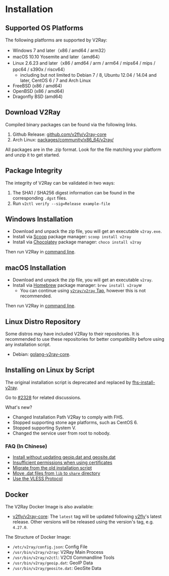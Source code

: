 # Installation

## Supported OS Platforms

The following platforms are supported by V2Ray:

* Windows 7 and later（x86 / amd64 / arm32）
* macOS 10.10 Yosemite and later（amd64）
* Linux 2.6.23 and later（x86 / amd64 / arm / arm64 / mips64 / mips / ppc64 / s390x / riscv64）
  * including but not limited to Debian 7 / 8, Ubuntu 12.04 / 14.04 and later, CentOS 6 / 7 and Arch Linux
* FreeBSD (x86 / amd64)
* OpenBSD (x86 / amd64)
* Dragonfly BSD (amd64)

## Download V2Ray

Compiled binary packages can be found via the following links.

1. Github Release: [github.com/v2fly/v2ray-core](https://github.com/v2fly/v2ray-core/releases)
2. Arch Linux: [packages/community/x86_64/v2ray/](https://www.archlinux.org/packages/community/x86_64/v2ray/)

All packages are in the .zip format. Look for the file matching your platform and unzip it to get started.

## Package Integrity

The integrity of V2Ray can be validated in two ways:

1. The SHA1 / SHA256 digest information can be found in the corresponding `.dgst` files.
2. Run `v2ctl verify --sig=Release example-file`

## Windows Installation

- Download and unpack the zip file, you will get an executable `v2ray.exe`.
- Install via [Scoop](https://scoop.sh/) package manager: `scoop install v2ray`
- Install via [Chocolatey](https://chocolatey.org/) package manager: `choco install v2ray`

Then run V2Ray in [command line](command.md).

## macOS Installation

- Download and unpack the zip file, you will get an executable `v2ray`.
- Install via [Homebrew](https://brew.sh/) package manager: `brew install v2ray`w
  - You can continue using [`v2ray/v2ray` Tap](https://github.com/v2ray/homebrew-v2ray), however this is not recommended.

Then run V2Ray in [command line](command.md).

## Linux Distro Repository

Some distros may have included V2Ray to their repositories. It is recommended to use these repositories for better compatibility before using any installation script.

* Debian: [golang-v2ray-core](https://tracker.debian.org/pkg/golang-v2ray-core).

## Installing on Linux by Script

The original installation script is deprecated and replaced by [fhs-install-v2ray](https://github.com/v2fly/fhs-install-v2ray).

Go to [#2328](https://github.com/v2ray/v2ray-core/issues/2328) for related discussions.

What's new?

* Changed Installation Path V2Ray to comply with FHS.
* Stopped supporting stone age platforms, such as CentOS 6.
* Stopped supporting System V.
* Changed the service user from root to nobody.

### FAQ (In Chinese)

* [Install without updating geoip.dat and geosite.dat](https://github.com/v2fly/fhs-install-v2ray/wiki/Do-not-install-or-update-geoip.dat-and-geosite.dat)
* [Insufficient permissions when using certificates](https://github.com/v2fly/fhs-install-v2ray/wiki/Insufficient-permissions-when-using-certificates)
* [Migrate from the old installation script](https://github.com/v2fly/fhs-install-v2ray/wiki/Migrate-from-the-old-script-to-this)
* [Move .dat files from `lib` to `share` directory](https://github.com/v2fly/fhs-install-v2ray/wiki/Move-.dat-files-from-lib-directory-to-share-directory)
* [Use the VLESS Protocol](https://github.com/v2fly/fhs-install-v2ray/wiki/To-use-the-VLESS-protocol)

## Docker

The V2Ray Docker Image is also available:

* [v2fly/v2ray-core](https://hub.docker.com/r/v2fly/v2fly-core): The `latest` tag will be updated following [v2fly](https://github.com/v2fly/docker-fly)'s latest release. Other versions will be released using the version's tag, e.g. `4.27.0`.

The Structure of Docker Image:

* `/etc/v2ray/config.json`: Config File
* `/usr/bin/v2ray/v2ray`: V2Ray Main Process
* `/usr/bin/v2ray/v2ctl`: V2Ctl Commandline Tools
* `/usr/bin/v2ray/geoip.dat`: GeoIP Data
* `/usr/bin/v2ray/geosite.dat`: GeoSite Data

